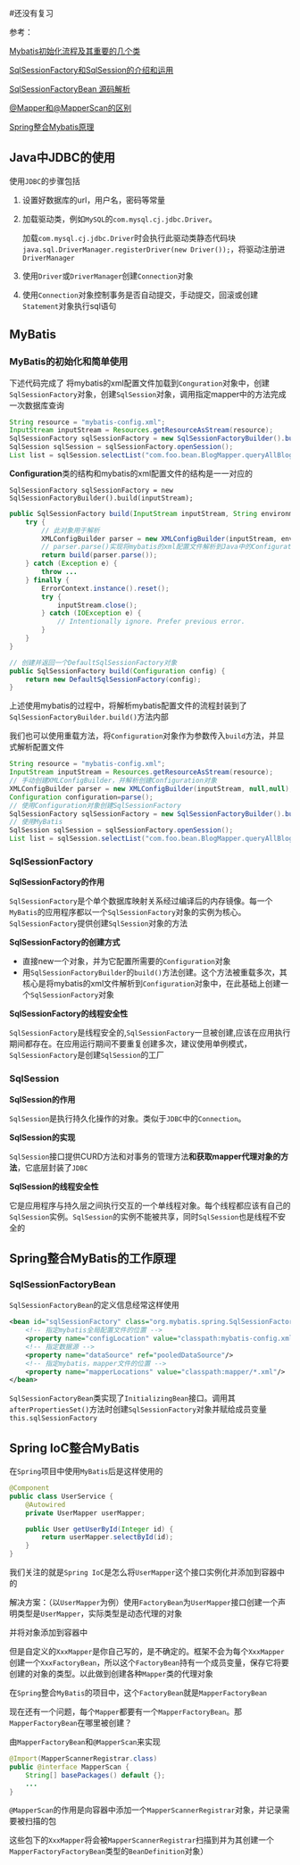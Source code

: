 #还没有复习 

参考：

[Mybatis初始化流程及其重要的几个类](https://blog.csdn.net/l454822901/article/details/51829785)

[SqlSessionFactory和SqlSession的介绍和运用](https://blog.csdn.net/u013412772/article/details/73648537)

[SqlSessionFactoryBean 源码解析](https://www.jianshu.com/p/197358dc3ef0)

[@Mapper和@MapperScan的区别](https://www.cnblogs.com/muxi0407/p/11847794.html)

[Spring整合Mybatis原理](https://www.cnblogs.com/raitorei/articles/12880617.html)





## Java中JDBC的使用



使用`JDBC`的步骤包括

1. 设置好数据库的url，用户名，密码等常量

2. 加载驱动类，例如`MySQL`的`com.mysql.cj.jdbc.Driver`。

   加载`com.mysql.cj.jdbc.Driver`时会执行此驱动类静态代码块`java.sql.DriverManager.registerDriver(new Driver());`，将驱动注册进`DriverManager`

3. 使用`Driver`或`DriverManager`创建`Connection`对象

4. 使用`Connection`对象控制事务是否自动提交，手动提交，回滚或创建`Statement`对象执行sql语句



## MyBatis



### MyBatis的初始化和简单使用



下述代码完成了 将mybatis的xml配置文件加载到`Conguration`对象中，创建`SqlSessionFactory`对象，创建`SqlSession`对象，调用指定mapper中的方法完成一次数据库查询

```java
String resource = "mybatis-config.xml";
InputStream inputStream = Resources.getResourceAsStream(resource);
SqlSessionFactory sqlSessionFactory = new SqlSessionFactoryBuilder().build(inputStream);
SqlSession sqlSession = sqlSessionFactory.openSession();
List list = sqlSession.selectList("com.foo.bean.BlogMapper.queryAllBlogInfo");
```



**Configuration**类的结构和mybatis的xml配置文件的结构是一一对应的



`SqlSessionFactory sqlSessionFactory = new SqlSessionFactoryBuilder().build(inputStream);`

```java
public SqlSessionFactory build(InputStream inputStream, String environment, Properties properties) {
    try {
        // 此对象用于解析
        XMLConfigBuilder parser = new XMLConfigBuilder(inputStream, environment, properties);
        // parser.parse()实现将mybatis的xml配置文件解析到Java中的Configuration对象，并返回此对象
        return build(parser.parse());
    } catch (Exception e) {
        throw ...
    } finally {
        ErrorContext.instance().reset();
        try {
            inputStream.close();
        } catch (IOException e) {
            // Intentionally ignore. Prefer previous error.
        }
    }
}

// 创建并返回一个DefaultSqlSessionFactory对象
public SqlSessionFactory build(Configuration config) {
    return new DefaultSqlSessionFactory(config);
}
```



上述使用mybatis的过程中，将解析mybatis配置文件的流程封装到了`SqlSessionFactoryBuilder.build()`方法内部

我们也可以使用重载方法，将`Configuration`对象作为参数传入`build`方法，并显式解析配置文件

```java
String resource = "mybatis-config.xml";
InputStream inputStream = Resources.getResourceAsStream(resource);
// 手动创建XMLConfigBuilder，并解析创建Configuration对象
XMLConfigBuilder parser = new XMLConfigBuilder(inputStream, null,null);
Configuration configuration=parse();
// 使用Configuration对象创建SqlSessionFactory
SqlSessionFactory sqlSessionFactory = new SqlSessionFactoryBuilder().build(configuration);
// 使用MyBatis
SqlSession sqlSession = sqlSessionFactory.openSession();
List list = sqlSession.selectList("com.foo.bean.BlogMapper.queryAllBlogInfo");
```





### SqlSessionFactory



**SqlSessionFactory的作用**

`SqlSessionFactory`是个单个数据库映射关系经过编译后的内存镜像。每一个`MyBatis`的应用程序都以一个`SqlSessionFactory`对象的实例为核心。`SqlSessionFactory`提供创建`SqlSession`对象的方法



**SqlSessionFactory的创建方式**

- 直接new一个对象，并为它配置所需要的`Configuration`对象
- 用`SqlSessionFactoryBuilder`的`build()`方法创建。这个方法被重载多次，其核心是将mybatis的xml文件解析到`Configuration`对象中，在此基础上创建一个`SqlSessionFactory`对象



**SqlSessionFactory的线程安全性**

`SqlSessionFactory`是线程安全的,`SqlSessionFactory`一旦被创建,应该在应用执行期间都存在。在应用运行期间不要重复创建多次，建议使用单例模式，`SqlSessionFactory`是创建`SqlSession`的工厂



### SqlSession



**SqlSession的作用**

`SqlSession`是执行持久化操作的对象。类似于`JDBC`中的`Connection`。



**SqlSession的实现**

`SqlSession`接口提供CURD方法和对事务的管理方法**和获取mapper代理对象的方法**，它底层封装了`JDBC`



**SqlSession的线程安全性**

它是应用程序与持久层之间执行交互的一个单线程对象。每个线程都应该有自己的`SqlSession`实例。`SqlSession`的实例不能被共享，同时`SqlSession`也是线程不安全的





## Spring整合MyBatis的工作原理



### SqlSessionFactoryBean

`SqlSessionFactoryBean`的定义信息经常这样使用

```xml
<bean id="sqlSessionFactory" class="org.mybatis.spring.SqlSessionFactoryBean">
    <!-- 指定mybatis全局配置文件的位置 -->
    <property name="configLocation" value="classpath:mybatis-config.xml"/>
    <!-- 指定数据源 -->
    <property name="dataSource" ref="pooledDataSource"/>
    <!-- 指定mybatis，mapper文件的位置 -->
    <property name="mapperLocations" value="classpath:mapper/*.xml"/>
</bean>
```



`SqlSessionFactoryBean`类实现了`InitializingBean`接口。调用其`afterPropertiesSet()`方法时创建`SqlSessionFactory`对象并赋给成员变量`this.sqlSessionFactory`





## Spring IoC整合MyBatis



在`Spring`项目中使用`MyBatis`后是这样使用的

```java
@Component
public class UserService {
    @Autowired
    private UserMapper userMapper;

    public User getUserById(Integer id) {
        return userMapper.selectById(id);
    }
}
```



我们关注的就是`Spring IoC`是怎么将`UserMapper`这个接口实例化并添加到容器中的



解决方案：（以`UserMapper`为例）使用`FactoryBean`为`UserMapper`接口创建一个声明类型是`UserMapper`，实际类型是动态代理的对象

并将对象添加到容器中

但是自定义的`XxxMapper`是你自己写的，是不确定的。框架不会为每个`XxxMapper`创建一个`XxxFactoryBean`，所以这个`FactoryBean`持有一个成员变量，保存它将要创建的对象的类型。以此做到创建各种`Mapper`类的代理对象



在`Spring`整合`MyBatis`的项目中，这个`FactoryBean`就是`MapperFactoryBean`



现在还有一个问题，每个`Mapper`都要有一个`MapperFactoryBean`。那`MapperFactoryBean`在哪里被创建？



由`MapperFactoryBean`和`@MapperScan`来实现



```java
@Import(MapperScannerRegistrar.class)
public @interface MapperScan {
    String[] basePackages() default {};
    ...
}
```

`@MapperScan`的作用是向容器中添加一个`MapperScannerRegistrar`对象，并记录需要被扫描的包

这些包下的`XxxMapper`将会被`MapperScannerRegistrar`扫描到并为其创建一个`MapperFactoryFactoryBean`类型的`BeanDefinition`对象）

